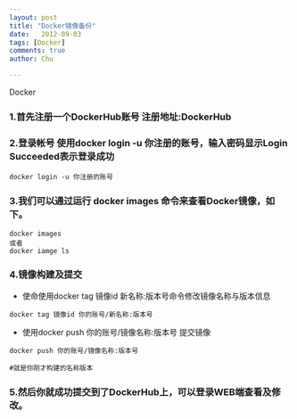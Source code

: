 ```yaml
---
layout: post
title: "Docker镜像备份"
date:   2012-09-03
tags: [Docker]
comments: true
author: Chu

---
```


Docker

<!-- more -->



### 1.首先注册一个DockerHub账号 注册地址:DockerHub

### 2.登录帐号 使用docker login -u 你注册的账号，输入密码显示Login Succeeded表示登录成功

```
docker login -u 你注册的账号
```

### 3.我们可以通过运行 docker images 命令来查看Docker镜像，如下。

```
docker images
或者
docker iamge ls
```

### 4.镜像构建及提交

- 使命使用docker tag 镜像id 新名称:版本号命令修改镜像名称与版本信息

```
docker tag 镜像id 你的账号/新名称:版本号
```

- 使用docker push 你的账号/镜像名称:版本号 提交镜像

```
docker push 你的账号/镜像名称:版本号 

#就是你刚才构建的名称版本
```

### 5.然后你就成功提交到了DockerHub上，可以登录WEB端查看及修改。